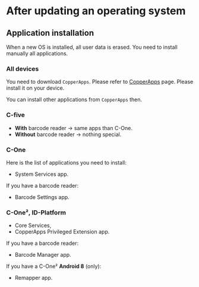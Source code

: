 After updating an operating system
==================================

Application installation
------------------------

When a new OS is installed, all user data is erased. You need to install manually
all applications.

### All devices

You need to download `CopperApps`. Please refer to [CopperApps](copperapps.md) page.
Please install it on your device.

You can install other applications from `CopperApps` then.

### C-five

- **With** barcode reader -> same apps than C-One.
- **Without** barcode reader -> nothing special.

### C-One

Here is the list of applications you need to install:

- System Services app.

If you have a barcode reader:

- Barcode Settings app.

### C-One², ID-Platform

- Core Services,
- CopperApps Privileged Extension app.

If you have a barcode reader:

- Barcode Manager app.

If you have a C-One² **Android 8** (only):

- Remapper app.
